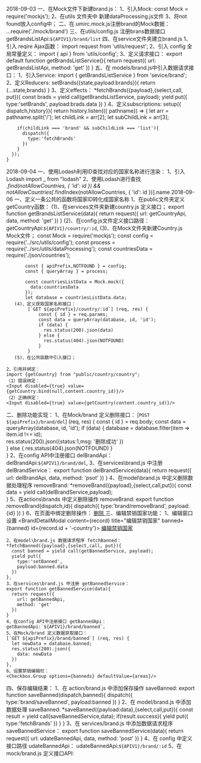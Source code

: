 2018-09-03
一、在Mock文件下新建brand.js：
    1、引入Mock:
      const Mock = require('mockjs');
    2、在utils 文件夹中 新建dataProcessing.js文件
    3、将not found放入config中；
二、在.umirc.mock.js注册brand的Mock数据：
    ...require('./mock/brand')
三、在utils/config.js 注册brans数据接口
    getBrandsListApi:`${APIV1}/brand/list`
四、在service文件夹建立brand.js
    1、引入 reqire Ajax函数：
    import request from 'utils/request';
    2、引入 config 全局常量定义：
    import { api } from 'utils/config';
    3、定义请求接口：
    export default function getBrandsListService(){
      return request({
        url: getBrandsListApi,
        method: 'get'
      })
    }
五、在 models/brand.js中引入数据请求接口：
    1、引入Service: 
    import { getBrandsListService } from 'sevice/brand';
    2、定义Reducers:
    setBrands({state,payload:brands}){
      return {...state,brands}
    }
    3、定义effects：
    *fetchBrands({payload},{select,call, put}){
      const brads = yield call(getBrandsListService, payload);
      yield put({
        type:'setBrands',
        payload:brads.data
      })
    }
    4、定义subscriptions:
    setup({ dispatch,history}){
      return history.listen(({ pathname}) => {
        let arr = pathname.split('/');
        let childLink = arr[2];
        let subChildLink = arr[3];

        if(childLink === 'brand' && subChildLink === 'list'){
          dispatch({
            type:'fetchBrands'
          })
        }
      });
    }

2018-09-04
一、使用Lodash利用ID查找对应的国家名称进行渲染：
    1、引入Lodash
    import _ from "lodash"
    2、使用Lodash进行查找
    _.find(notAllowCountries, { 'id': id }) && notAllowCountries[_.findIndex(notAllowCountries, { 'id': id })].name
2018-09-06
一、定义一条公共的函数将国家ID转化成国家名称
    1、在public文件夹定义getCountry函数：
       (1)、在services文件夹新建country.js 定义接口；
            export function getBrandsListService(data){
              return request({
                url: getCountryApi,
                data,
                method: 'get'
              })
            }
       (2)、在config.js文件定义接口路径：
            getCountryApi:`${APIV1}/country/:id`,
       (3)、在Mock文件夹新建Country.js Mock文件；
           const Mock = require('mockjs');
           const config = require('../src/utils/config');
           const process = require('../src/utils/dataProcessing');
           const countriesData = require('./json/countries');
           
           const { apiPrefix,NOTFOUND } = config;
           const { queryArray } = process;
           
           const countriesListData = Mock.mock({
             data:countriesData
           });
           let database = countriesListData.data;
       (4)、定义获取国家名称接口：
            [`GET ${apiPrefix}/country/:id`] (req, res) {
                const { id } = req.params;
                const data = queryArray(database, id, 'id');
                if (data) {
                  res.status(200).json(data)
                } else {
                  res.status(404).json(NOTFOUND)
                }
            }
       (5)、在公共函数中引入接口；
       
    2、引用并绑定：
    import {getCountry} from "public/country/country";
    （1）错误绑定：
    <Input disabled={true} value={getCountry.bind(null,content.country_id)}/>
    （2）正确绑定：
    <Input disabled={true} value={getCountry(content.country_id)}/>
二、删除功能实现：
    1、在Mock/brand 定义删除接口：
    [`POST ${apiPrefix}/brand/del`] (req, res) {
        const { id } = req.body;
        const data = queryArray(database, id, 'id');
        if (data) {
          database = database.filter(item => item.id !== id);      
          res.status(200).json({status:1,msg: '删除成功' })      
        } else {
          res.status(404).json(NOTFOUND)
        }    
    }
    2、在config API中注册接口 delBrandApi：
    delBrandApi:`${APIV1}/brand/del`,
    3、在services\brand.js 中注册 delBrandService：
    export function delBrandService(data){
      return request({
        url: delBrandApi,
        data,
        method: 'psot'
      })
    }
    4、在model\brand.js 中定义删除数据处理程序 removeBrand:
    *removeBrand({payload},{select,call,put}){
      const data = yield call(delBrandService,payload);      
    }
    5、在actions\brands 中定义删除操作 removeBrand:
    export function removeBrand(dispatch,id){
      dispatch({
        type:'brand/removeBrand',
        payload:{id}
      })
    }
    6、在页面中绑定删除操作：
    <a href="javascript:;" onClick={removeBrand.bind(null,record.id)}> 删除 </a>
三、编辑禁销国家功能：
    1、编辑窗口设置
    <BrandDetailModal
      content={record}
      title="编辑禁销国家"
      banned={banned}
      id={record.id + '-country'}>
      <a href="javascript:;"> 编辑禁销国家 </a>
    </BrandDetailModal>
    
    2、在model\brand.js 数据请求程序 fetchBanned：
    *fetchBanned({payload},{select,call, put}){
      const banned = yield call(getBannedService, payload);
      yield put({
        type:'setBanned',
        payload:banned.data
      })
    },
    3、在services\brand.js 中注册 getBannedService：
    export function getBannedService(data){
      return request({
        url: getBannedApi,    
        method: 'get'
      })
    }
    4、在config API中注册接口 getBannedApi：
    getBannedApi:`${APIV1}/brand/banned`,
    5、在Mock/brand 定义数据获取接口：
    [`GET ${apiPrefix}/brand/banned`] (req, res) {
      let newData = database.banned;
      res.status(200).json({
        data: newData
      })
    },
    6、设置禁销编辑栏：
    <Checkbox.Group options={banneds} defaultValue={areas}/>
四、保存编辑结果：
    1、在 action/brand.js 中添加保存操作 saveBanned:
    export function saveBanned(dispatch,banned){
      dispatch({
        type:'brand/saveBanned',
        payload:banned
      })
    }
    2、在 model/brand.js 中添加数据处理 saveBanned:
    *saveBanned({payload:data},{select,call,put}){
      const result = yield call(saveBannedService,data);
      if(result.success){
        yield put({
          type:'fetchBrands'
        })
      }
    }
    3、在 services/brand.js 中添加数据请求程序 saveBannedService：
    export function saveBannedService(data){
      return request({
        url: udateBannedApi,
        data,
        method: 'post'
      })
    }
    4、在 config 中定义接口路径 udateBannedApi：
    udateBannedApi:`${APIV1}/brand/:id`
    5、在 mock/brand.js 定义接口API:
    
    
    
    
